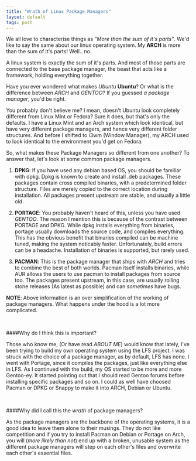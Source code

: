 ```yaml
---
title: "Wrath of Linux Package Managers"
layout: default
tags: post
---
```


We all love to characterise things as _"More than the sum of it's parts"_.
We'd like to say the same about our linux operating system. My __ARCH__ is more
than the sum of it's parts! Well.. no.

A linux system is exactly the sum of it's parts. And most of those parts
are connected to the base package manager, the beast that acts like a framework,
holding everything together.

Have you ever wondered what makes _Ubuntu_ __Ubuntu__?
Or what is the difference between _ARCH_ and _GENTOO_? If you guessed _a package
manager_, you'd be right.

You probably don't believe me? I mean, doesn't Ubuntu look completely
different from Linux Mint or Fedora? Sure it does, but that's only the defaults.
I have a Linux Mint and an Arch system which look identical, but have very
different package managers, and hence very different folder structures. And before
I shifted to i3wm (Window Manager), my ARCH used to look identical to the
environment you'd get on Fedora.

So, what makes these Package Managers so different from one another?
To answer that, let's look at some common package managers.

1. __DPKG__: If you have used any debian based OS, you should be familiar with
dpkg. Dpkg is known to create and install .deb packages. These packages contain
cross compiled binaries, with a predetermined folder structure. Files are merely
copied to the correct location during installation. All packages present upstream
are stable, and usually a little old.

2. __PORTAGE__: You probably haven't heard of this, unless you have used _GENTOO_.
The reason I mention this is because of the contrast between PORTAGE and DPKG. While
dpkg installs everything from binaries, portage usually downloads the source code,
and compiles everything. This has the obvious benefit that binaries compiled can
be machine tuned, making the system noticably faster. Unfortunately, build errors
can be a headache. Installation of binaries is supported, but rarely used.

3. __PACMAN__: This is the package manager that ships with _ARCH_ and tries to
combine the best of both worlds. Pacman itself installs binaries, while AUR
allows the users to use pacman to install packages from source too. The packages
present upstream, in this case, are usually rolling stone releases (As latest as
possible) and can _sometimes_ have bugs.


__NOTE__: Above information is an over simplification of the working of package
managers. What happens under the hood is a lot more complicated.

<br />

####Why do I think this is important?

Those who know me, (Or have read _ABOUT ME_) would know that lately, I've been
trying to build my own operating system using the LFS project. I was struck with
the choice of a package manager, as by default, LFS has none. I went with Portage,
since it compiles the packages, just like everything else in LFS. As I continued
with the build, my OS started to be more and more Gentoo-ey. It started pointing
out that I should read Gentoo forums before installing specific packages and so on.
I could as well have choosed Pacman or DPKG or Snappy to make it into ARCH, Debian
or Ubuntu.

<br />

####Why did I call this the _wrath_ of package managers?

As the package managers are the backbone of the operating systems, it is a good
idea to leave them alone to their musings. They do not like competition and if
you try to install Pacman on Debian or Portage on Arch, you will (_more likely than
not_) end up with a broken, unusable system as the different package managers
will step on each other's files and overwrite each other's essential files.

<br />
